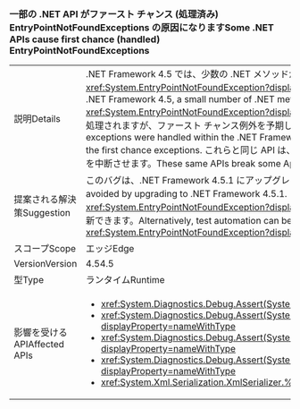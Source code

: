 ### <a name="some-net-apis-cause-first-chance-handled-entrypointnotfoundexceptions"></a><span data-ttu-id="64732-101">一部の .NET API がファースト チャンス (処理済み) EntryPointNotFoundExceptions の原因になります</span><span class="sxs-lookup"><span data-stu-id="64732-101">Some .NET APIs cause first chance (handled) EntryPointNotFoundExceptions</span></span>

|   |   |
|---|---|
|<span data-ttu-id="64732-102">説明</span><span class="sxs-lookup"><span data-stu-id="64732-102">Details</span></span>|<span data-ttu-id="64732-103">.NET Framework 4.5 では、少数の .NET メソッドが、ファースト チャンス <xref:System.EntryPointNotFoundException?displayProperty=name> をスローするようになりました。</span><span class="sxs-lookup"><span data-stu-id="64732-103">In the .NET Framework 4.5, a small number of .NET methods began throwing first chance <xref:System.EntryPointNotFoundException?displayProperty=name>s.</span></span> <span data-ttu-id="64732-104">これらの例外は .NET Framework 内で処理されますが、ファースト チャンス例外を予期していないテスト自動化を中断することがありました。</span><span class="sxs-lookup"><span data-stu-id="64732-104">These exceptions were handled within the .NET Framework, but could break test automation that did not expect the first chance exceptions.</span></span> <span data-ttu-id="64732-105">これらと同じ API は、HighVersionLie が有効なとき、一部の ApiVerifier シナリオを中断させます。</span><span class="sxs-lookup"><span data-stu-id="64732-105">These same APIs break some ApiVerifier scenarios when HighVersionLie is enabled.</span></span>|
|<span data-ttu-id="64732-106">提案される解決策</span><span class="sxs-lookup"><span data-stu-id="64732-106">Suggestion</span></span>|<span data-ttu-id="64732-107">このバグは、.NET Framework 4.5.1 にアップグレードすることによって回避できます。</span><span class="sxs-lookup"><span data-stu-id="64732-107">This bug can be avoided by upgrading to .NET Framework 4.5.1.</span></span> <span data-ttu-id="64732-108">または、ファースト チャンス <xref:System.EntryPointNotFoundException?displayProperty=name> で中断しないように、テスト自動化を更新できます。</span><span class="sxs-lookup"><span data-stu-id="64732-108">Alternatively, test automation can be updated to not break on first-chance <xref:System.EntryPointNotFoundException?displayProperty=name>s.</span></span>|
|<span data-ttu-id="64732-109">スコープ</span><span class="sxs-lookup"><span data-stu-id="64732-109">Scope</span></span>|<span data-ttu-id="64732-110">エッジ</span><span class="sxs-lookup"><span data-stu-id="64732-110">Edge</span></span>|
|<span data-ttu-id="64732-111">Version</span><span class="sxs-lookup"><span data-stu-id="64732-111">Version</span></span>|<span data-ttu-id="64732-112">4.5</span><span class="sxs-lookup"><span data-stu-id="64732-112">4.5</span></span>|
|<span data-ttu-id="64732-113">型</span><span class="sxs-lookup"><span data-stu-id="64732-113">Type</span></span>|<span data-ttu-id="64732-114">ランタイム</span><span class="sxs-lookup"><span data-stu-id="64732-114">Runtime</span></span>|
|<span data-ttu-id="64732-115">影響を受ける API</span><span class="sxs-lookup"><span data-stu-id="64732-115">Affected APIs</span></span>|<ul><li><xref:System.Diagnostics.Debug.Assert(System.Boolean)?displayProperty=nameWithType></li><li><xref:System.Diagnostics.Debug.Assert(System.Boolean,System.String)?displayProperty=nameWithType></li><li><xref:System.Diagnostics.Debug.Assert(System.Boolean,System.String,System.String)?displayProperty=nameWithType></li><li><xref:System.Diagnostics.Debug.Assert(System.Boolean,System.String,System.String,System.Object[])?displayProperty=nameWithType></li><li><xref:System.Xml.Serialization.XmlSerializer.%23ctor(System.Type)?displayProperty=nameWithType></li></ul>|

